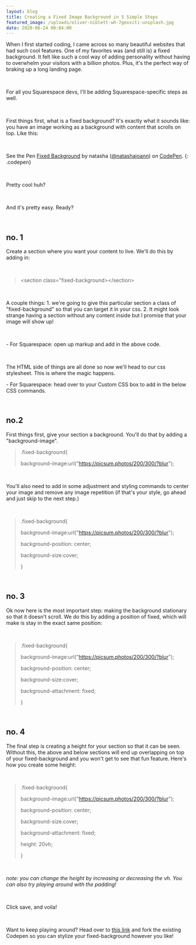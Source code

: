 ```yaml
---
layout: blog
title: Creating a Fixed Image Background in 5 Simple Steps
featured_image: /uploads/oliver-niblett-wh-7gexxiti-unsplash.jpg
date: 2020-06-24 00:04:00
---
```


When I first started coding, I came across so many beautiful websites that had such cool features. One of my favorites was (and still is) a fixed background. It felt like such a cool way of adding personality without having to overwhelm your visitors with a billion photos. Plus, it's the perfect way of braking up a long landing page.

&nbsp;

For all you Squarespace devs, I'll be adding Squarespace-specific steps as well.&nbsp;

&nbsp;

First things first, what is a fixed background? It's exactly what it sounds like: you have an image working as a background with content that scrolls on top. Like this:

&nbsp;

See the Pen [Fixed Background](https://codepen.io/natashajoann/pen/GRoErBY) by natasha ([@natashajoann](https://codepen.io/natashajoann)) on [CodePen](https://codepen.io).
{: .codepen}

<script async="" src="https://static.codepen.io/assets/embed/ei.js"></script>

&nbsp;

Pretty cool huh?

&nbsp;

And it's pretty easy. Ready?

&nbsp;

## no. 1

Create a section where you want your content to live. We'll do this by adding in:&nbsp;

&nbsp;

> &lt;section class="fixed-background&gt;&lt;/section&gt;

&nbsp;

A couple things: 1. we're going to give this particular section a class of "fixed-background" so that you can target it in your css. 2. It might look strange having a section without any content inside but I promise that your image will show up\!

&nbsp;

\- For Squarespace: open up markup and add in the above code.&nbsp;

&nbsp;

The HTML side of things are all done so now we'll head to our css stylesheet. This is where the magic happens.&nbsp;

\- For Squarespace: head over to your Custom CSS box to add in the below CSS commands.

&nbsp;

## no.2

First things first, give your section a background. You'll do that by adding a "background-image".&nbsp;&nbsp;

> .fixed-background\{
>
>
> background-image:url("https://picsum.photos/200/300/?blur");

&nbsp;

You'll also need to add in some adjustment and styling commands to center your image and remove any image repetition (if that's your style, go ahead and just skip to the next step.)

&nbsp;

> .fixed-background\{
>
>
> background-image:url("https://picsum.photos/200/300/?blur");
>
>
> background-position: center;
>
>
> background-size:cover;
>
>
> \}

&nbsp;

## no. 3

Ok now here is the most important step: making the background stationary so that it doesn't scroll. We do this by adding a position of fixed, which will make is stay in the exact same position:

&nbsp;

> .fixed-background\{
>
>
> background-image:url("https://picsum.photos/200/300/?blur");
>
>
> background-position: center;
>
>
> background-size:cover;
>
>
> background-attachment: fixed;
>
>
> \}

&nbsp;

## no. 4

The final step is creating a height for your section so that it can be seen. Without this, the above and below sections will end up overlapping on top of your fixed-background and you won't get to see that fun feature. Here's how you create some height:

&nbsp;

> .fixed-background\{
>
>
> background-image:url("https://picsum.photos/200/300/?blur");
>
>
> background-position: center;
>
>
> background-size:cover;
>
>
> background-attachment: fixed;
>
>
> height: 20vh;
>
>
> \}

&nbsp;

*note: you can change the height by increasing or decreasing the vh. You can also try playing around with the padding\!*

&nbsp;

Click save, and voila\!

&nbsp;

Want to keep playing around? Head over to [this link](https://codepen.io/natashajoann/pen/GRoErBY) and fork the existing Codepen so you can stylize your fixed-background however you like\!